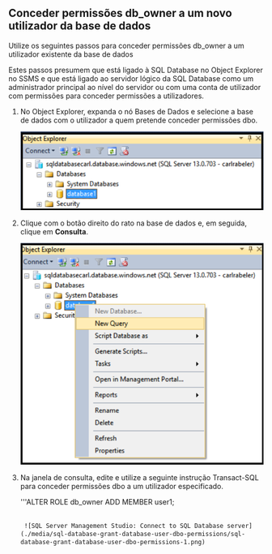 

## <a name="grant-new-database-user-dbowner-permissions"></a>Conceder permissões db_owner a um novo utilizador da base de dados
Utilize os seguintes passos para conceder permissões db_owner a um utilizador existente da base de dados

Estes passos presumem que está ligado à SQL Database no Object Explorer no SSMS e que está ligado ao servidor lógico da SQL Database como um administrador principal ao nível do servidor ou com uma conta de utilizador com permissões para conceder permissões a utilizadores. 

1. No Object Explorer, expanda o nó Bases de Dados e selecione a base de dados com o utilizador a quem pretende conceder permissões dbo.
   
     ![SQL Server Management Studio: ligar ao servidor da SQL Database](./media/sql-database-create-new-database-user/sql-database-create-new-database-user-1.png)
2. Clique com o botão direito do rato na base de dados e, em seguida, clique em **Consulta**.
   
     ![SQL Server Management Studio: ligar ao servidor da SQL Database](./media/sql-database-create-new-database-user/sql-database-create-new-database-user-2.png)
3. Na janela de consulta, edite e utilize a seguinte instrução Transact-SQL para conceder permissões dbo a um utilizador especificado. 
   
    '''ALTER ROLE db_owner ADD MEMBER user1;
    ```
   
     ![SQL Server Management Studio: Connect to SQL Database server](./media/sql-database-grant-database-user-dbo-permissions/sql-database-grant-database-user-dbo-permissions-1.png)



<!--HONumber=Nov16_HO2-->


